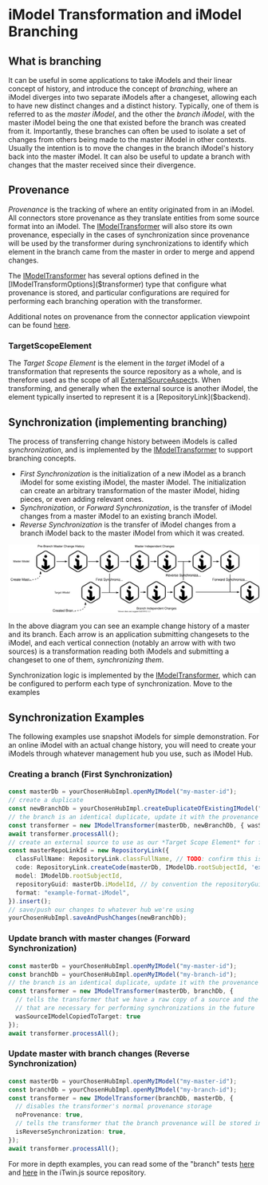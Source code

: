 # iModel Transformation and iModel Branching

## What is branching

It can be useful in some applications to take iModels and their linear concept of history, and introduce the concept of
*branching*, where an iModel diverges into two separate iModels after a changeset, allowing each to have new distinct changes and
a distinct history. Typically, one of them is referred to as the *master iModel*, and the other the *branch iModel*,
with the master iModel being the one that existed before the branch was created from it.
Importantly, these branches can often be used to isolate a set of changes from others being made to the master iModel
in other contexts. Usually the intention is to move the changes in the branch iModel's history back into
the master iModel. It can also be useful to update a branch with changes that the master received since their divergence.

## Provenance

*Provenance* is the tracking of where an entity originated from in an iModel. All connectors
store provenance as they translate entities from some source format into an iModel. The [IModelTransformer]($transformer) will
also store its own provenance, especially in the cases of synchronization since provenance will be used by the transformer
during synchronizations to identify which element in the branch came from the master in order to merge and append changes.

The [IModelTransformer]($transformer) has several options defined in the [IModelTransformOptions]($transformer) type
that configure what provenance is stored, and particular configurations are required for performing each branching operation
with the transformer.

Additional notes on provenance from the connector application viewpoint can be found [here](/learning/writeaconnector/#sync).

### TargetScopeElement

The *Target Scope Element* is the element in the *target* iModel of a transformation that represents the source repository as a whole,
and is therefore used as the scope of all [ExternalSourceAspect]($backend)s.
When transforming, and generally when the external source is another iModel, the element typically inserted to represent it is a
[RepositoryLink]($backend).

## Synchronization (implementing branching)

The process of transferring change history between iModels is called *synchronization*, and is implemented by the
[IModelTransformer]($transformer) to support branching concepts.

- *First Synchronization* is the initialization of a new iModel as a branch iModel for some existing iModel, the master iModel.
  The initialization can create an arbitrary transformation of the master iModel, hiding pieces, or even adding relevant ones.
- *Synchronization*, or *Forward Synchronization*, is the transfer of iModel changes from a master iModel to an existing branch iModel.
- *Reverse Synchronization* is the transfer of iModel changes from a branch iModel back to the master iModel from which it was created.

![synchronization diagram](./iModelBranching.drawio.svg)

In the above diagram you can see an example change history of a master and its branch. Each arrow is an application submitting
changesets to the iModel, and each vertical connection (notably an arrow with with two sources) is a transformation reading both
iModels and submitting a changeset to one of them, *synchronizing them*.

Synchronization logic is implemented by the [IModelTransformer]($transformer), which can be configured to perform each type of
synchronization. Move to the examples

## Synchronization Examples

The following examples use snapshot iModels for simple demonstration. For an online iModel with an actual change history,
you will need to create your iModels through whatever management hub you use, such as iModel Hub.

### Creating a branch (First Synchronization)

```ts
const masterDb = yourChosenHubImpl.openMyIModel("my-master-id");
// create a duplicate
const newBranchDb = yourChosenHubImpl.createDuplicateOfExistingIModel("my-master-id");
// the branch is an identical duplicate, update it with the provenance required for the transformer to perform future synchronizations
const transformer = new IModelTransformer(masterDb, newBranchDb, { wasSourceIModelCopiedToTarget: true });
await transformer.processAll();
// create an external source to use as our *Target Scope Element* for future synchronizations
const masterRepoLinkId = new RepositoryLink({
  classFullName: RepositoryLink.classFullName, // TODO: confirm this is necessary
  code: RepositoryLink.createCode(masterDb, IModelDb.rootSubjectId, 'example-master-repo-link-id'),
  model: IModelDb.rootSubjectId,
  repositoryGuid: masterDb.iModelId, // by convention the repositoryGuid of an external source that is an iModel is that iModel's id
  format: "example-format-iModel",
}).insert();
// save/push our changes to whatever hub we're using
yourChosenHubImpl.saveAndPushChanges(newBranchDb);
```

### Update branch with master changes (Forward Synchronization)

```ts
const masterDb = yourChosenHubImpl.openMyIModel("my-master-id");
const branchDb = yourChosenHubImpl.openMyIModel("my-branch-id");
// the branch is an identical duplicate, update it with the provenance required for the transformer to perform future synchronizations
const transformer = new IModelTransformer(masterDb, branchDb, {
  // tells the transformer that we have a raw copy of a source and the target should be filled with provenance external source aspects
  // that are necessary for performing synchronizations in the future
  wasSourceIModelCopiedToTarget: true
});
await transformer.processAll();
```

### Update master with branch changes (Reverse Synchronization)

```ts
const masterDb = yourChosenHubImpl.openMyIModel("my-master-id");
const branchDb = yourChosenHubImpl.openMyIModel("my-branch-id");
const transformer = new IModelTransformer(branchDb, masterDb, {
  // disables the transformer's normal provenance storage
  noProvenance: true,
  // tells the transformer that the branch provenance will be stored in the source since the synchronization direction is reversed
  isReverseSynchronization: true,
});
await transformer.processAll();
```

For more in depth examples, you can read some of the "branch" tests [here](https://github.com/iTwin/itwinjs-core/blob/master/core/transformer/src/test/standalone/IModelTransformer.test.ts)
and [here](https://github.com/iTwin/itwinjs-core/blob/master/core/transformer/src/test/standalone/IModelTransformerHub.test.ts)
in the iTwin.js source repository.
